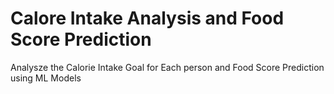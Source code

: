 # Calore Intake Analysis and Food Score Prediction
Analysze the Calorie Intake Goal for Each person and Food Score Prediction using ML Models
